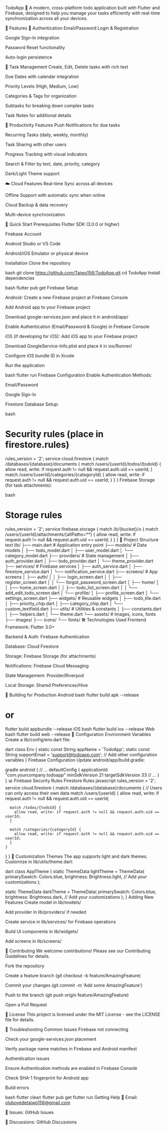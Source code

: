 TodoApp 📱
A modern, cross-platform todo application built with Flutter and Firebase, designed to help you manage your tasks efficiently with real-time synchronization across all your devices.

🌟 Features
🔐 Authentication
Email/Password Login & Registration

Google Sign-In integration

Password Reset functionality

Auto-login persistence

📝 Task Management
Create, Edit, Delete tasks with rich text

Due Dates with calendar integration

Priority Levels (High, Medium, Low)

Categories & Tags for organization

Subtasks for breaking down complex tasks

Task Notes for additional details

🎯 Productivity Features
Push Notifications for due tasks

Recurring Tasks (daily, weekly, monthly)

Task Sharing with other users

Progress Tracking with visual indicators

Search & Filter by text, date, priority, category

Dark/Light Theme support

☁️ Cloud Features
Real-time Sync across all devices

Offline Support with automatic sync when online

Cloud Backup & data recovery

Multi-device synchronization

🚀 Quick Start
Prerequisites
Flutter SDK (3.0.0 or higher)

Firebase Account

Android Studio or VS Code

Android/iOS Emulator or physical device

Installation
Clone the repository

bash
git clone https://github.com/Taiwo156/TodoApp.git
cd TodoApp
Install dependencies

bash
flutter pub get
Firebase Setup

Android:
Create a new Firebase project at Firebase Console

Add Android app to your Firebase project

Download google-services.json and place it in android/app/

Enable Authentication (Email/Password & Google) in Firebase Console

iOS (if developing for iOS):
Add iOS app to your Firebase project

Download GoogleService-Info.plist and place it in ios/Runner/

Configure iOS bundle ID in Xcode

Run the application

bash
flutter run
Firebase Configuration
Enable Authentication Methods:

Email/Password

Google Sign-In

Firestore Database Setup:

bash
# Security rules (place in firestore.rules)
rules_version = '2';
service cloud.firestore {
  match /databases/{database}/documents {
    match /users/{userId}/todos/{todoId} {
      allow read, write: if request.auth != null && request.auth.uid == userId;
    }
    match /users/{userId}/categories/{categoryId} {
      allow read, write: if request.auth != null && request.auth.uid == userId;
    }
  }
}
Firebase Storage (for task attachments):

bash
# Storage rules
rules_version = '2';
service firebase.storage {
  match /b/{bucket}/o {
    match /users/{userId}/attachments/{allPaths=**} {
      allow read, write: if request.auth != null && request.auth.uid == userId;
    }
  }
}
📁 Project Structure
text
lib/
├── main.dart                      # Application entry point
├── models/                        # Data models
│   ├── todo_model.dart
│   ├── user_model.dart
│   └── category_model.dart
├── providers/                     # State management
│   ├── auth_provider.dart
│   ├── todo_provider.dart
│   └── theme_provider.dart
├── services/                      # Firebase services
│   ├── auth_service.dart
│   ├── firestore_service.dart
│   └── notification_service.dart
├── screens/                       # App screens
│   ├── auth/
│   │   ├── login_screen.dart
│   │   ├── register_screen.dart
│   │   └── forgot_password_screen.dart
│   ├── home/
│   │   ├── home_screen.dart
│   │   ├── todo_list_screen.dart
│   │   └── add_edit_todo_screen.dart
│   └── profile/
│       ├── profile_screen.dart
│       └── settings_screen.dart
├── widgets/                       # Reusable widgets
│   ├── todo_tile.dart
│   ├── priority_chip.dart
│   ├── category_chip.dart
│   └── custom_textfield.dart
├── utils/                         # Utilities & constants
│   ├── constants.dart
│   ├── helpers.dart
│   └── theme.dart
└── assets/                        # Images, icons, fonts
    ├── images/
    ├── icons/
    └── fonts/
🛠️ Technologies Used
Frontend Framework: Flutter 3.0+

Backend & Auth: Firebase Authentication

Database: Cloud Firestore

Storage: Firebase Storage (for attachments)

Notifications: Firebase Cloud Messaging

State Management: Provider/Riverpod

Local Storage: Shared Preferences/Hive

📱 Building for Production
Android
bash
flutter build apk --release
# or
flutter build appbundle --release
iOS
bash
flutter build ios --release
Web
bash
flutter build web --release
🔧 Configuration
Environment Variables
Create a lib/config/env.dart file:

dart
class Env {
  static const String appName = 'TodoApp';
  static const String supportEmail = 'support@todoapp.com';
  // Add other configuration variables
}
Firebase Configuration
Update android/app/build.gradle:

gradle
android {
    // ...
    defaultConfig {
        applicationId "com.yourcompany.todoapp"
        minSdkVersion 21
        targetSdkVersion 33
        // ...
    }
}
📊 Firebase Security Rules
Firestore Rules
javascript
rules_version = '2';
service cloud.firestore {
  match /databases/{database}/documents {
    // Users can only access their own data
    match /users/{userId} {
      allow read, write: if request.auth != null && request.auth.uid == userId;
      
      match /todos/{todoId} {
        allow read, write: if request.auth != null && request.auth.uid == userId;
      }
      
      match /categories/{categoryId} {
        allow read, write: if request.auth != null && request.auth.uid == userId;
      }
    }
  }
}
🎨 Customization
Themes
The app supports light and dark themes. Customize in lib/utils/theme.dart:

dart
class AppTheme {
  static ThemeData lightTheme = ThemeData(
    primarySwatch: Colors.blue,
    brightness: Brightness.light,
    // Add your customizations
  );

  static ThemeData darkTheme = ThemeData(
    primarySwatch: Colors.blue,
    brightness: Brightness.dark,
    // Add your customizations
  );
}
Adding New Features
Create model in lib/models/

Add provider in lib/providers/ if needed

Create service in lib/services/ for Firebase operations

Build UI components in lib/widgets/

Add screens in lib/screens/

🤝 Contributing
We welcome contributions! Please see our Contributing Guidelines for details.

Fork the repository

Create a feature branch (git checkout -b feature/AmazingFeature)

Commit your changes (git commit -m 'Add some AmazingFeature')

Push to the branch (git push origin feature/AmazingFeature)

Open a Pull Request

📄 License
This project is licensed under the MIT License - see the LICENSE file for details.

🐛 Troubleshooting
Common Issues
Firebase not connecting

Check your google-services.json placement

Verify package name matches in Firebase and Android manifest

Authentication issues

Ensure Authentication methods are enabled in Firebase Console

Check SHA-1 fingerprint for Android app

Build errors

bash
flutter clean
flutter pub get
flutter run
Getting Help
📧 Email: oluboyedetaiwo156@gmail.com

🐛 Issues: GitHub Issues

💬 Discussions: GitHub Discussions
